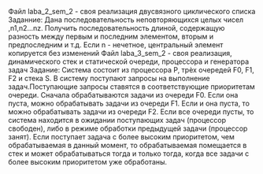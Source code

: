 Файл laba_2_sem_2 - своя реализация двусвязного циклического списка
Заданние:
Дана последовательность неповторяющихся целых чисел ,n1,n2…nz. Получить последовательность длиной, содержащую разность между первым и последним 
элементом, вторым и предпоследним и т.д. Если n - нечетное, центральный элемент копируется без изменений
Файл laba_3_sem_2 - своя реализация, динамического стек и статической очереди, процессора и генератора задач
Задание:
Система состоит из процессора P, трѐх очередей F0, F1, F2 и стека S. 
В систему поступают запросы на выполнение задач.Поступающие запросы ставятся в соответствующие приоритетам 
очереди. Сначала обрабатываются задачи из очереди F0. Если она пуста, 
можно обрабатывать задачи из очереди F1. Если и она пуста, то можно 
обрабатывать задачи из очереди F2. Если все очереди пусты, то система 
находится в ожидании поступающих задач (процессор свободен), либо в 
режиме обработки предыдущей задачи (процессор занят). Если поступает 
задача с более высоким приоритетом, чем обрабатываемая в данный момент,
то обрабатываемая помещается в стек и может обрабатываться тогда и 
только тогда, когда все задачи с более высоким приоритетом уже 
обработаны.
